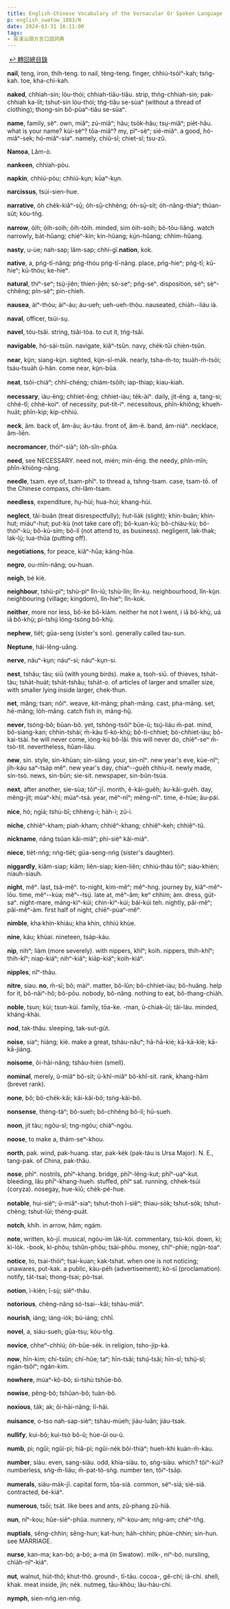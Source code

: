 ```yaml
---
title: English-Chinese Vocabulary of the Vernacular Or Spoken Language of Swatow (英漢汕頭方言口語詞典) / N
p: english_swatow_1883/N
date: 2024-03-31 16:11:00
tags: 
- 英漢汕頭方言口語詞典
---
```

​
[↩️ 轉回總目錄](/english_swatow/main)​

**nail**, teng, iron, thih-teng. to nail, tèng-teng. finger, chhiú-tsóiⁿ-kah; tsńg-kah. toe, kha-chí-kah.

**naked**, chhiah-sin; lòu-thói; chhiah-tiâu-tiâu. strip, thn̍g-chhiah-sin; pak-chhiah ka-lit; tshut-sin lòu-thói; tñg-tiâu se-sùaⁿ (without a thread of clothing); thong-sin bô-pùaⁿ-tiâu se-sùaⁿ.

**name**, family, sèⁿ. own, miâⁿ; zú-miâⁿ; hãu; tso̍k-hãu; tsṳ-miâⁿ; pie̍t-hãu. what is your name? kùi-sèⁿ? tōa-miâⁿ? my, pĩⁿ-sèⁿ; sié-miâⁿ. a good, hó-miâⁿ-sek; hó-miâⁿ-siaⁿ. namely, chiũ-sĩ; chiet-sĩ; tsu-zû.

**Namoa**, Lâm-ò.

**nankeen**, chhiah-pòu.

**napkin**, chhiú-pòu; chhiú-kṳn; kūaⁿ-kṳn.

**narcissus**, tsúi-sien-hue.

**narrative**, o̍h che̍k-kiãⁿ-sṳ̄; o̍h-sṳ̄-chhêng; o̍h-sṳ̄-si̍t; o̍h-nâng-thiaⁿ; thûan-su̍t; kóu-tn̄g.
<!--more-->
**narrow**, o̍ih; o̍ih-soih; o̍ih-to̍ih. minded, sim o̍ih-soih; bô-tōu-liãng. watch narrowly, ba̍t-hûang; chiéⁿ-kín; kín-hûang; kṳ́n-hûang; chhim-hûang.

**nasty**, u-ùe; nah-sap; lâm-sap; chhi-gî. ​**nation**, kok.

**native**, a, pńg-tī-nâng; pńg-thóu pńg-tī-nâng. place, pńg-hieⁿ; pńg-tī; kū-hieⁿ; kū-thóu; ke-hieⁿ.

**natural**, thiⁿ-seⁿ; tsṳ̃-jiên; thien-jiên; só-seⁿ; pńg-seⁿ. disposition, sèⁿ; sèⁿ-chhêng; pín-sèⁿ; pín-chieh.

**nausea**, àiⁿ-thòu; àiⁿ-áu; áu-ueh; ueh-ueh-thòu. nauseated, chia̍h--liáu ià.

**naval**, officer, tsúi-sṳ.

**navel**, tóu-tsâi. string, tsâi-tòa. to cut it, tńg-tsâi.

**navigable**, hó-sái-tsûn. navigate, kiâⁿ-tsûn. navy, che̍k-tūi chièn-tsûn.

**near**, kṳ̃n; siang-kṳ̃n. sighted, kṳ̃n-sĩ-ma̍k. nearly, tsha-m̄-to; tsua̍h-m̄-tsōi; tsáu-tsua̍h ũ-hãn. come near, kṳ̃n-bûa.

**neat**, tsôi-chiáⁿ; chhî-chéng; chiám-tso̍ih; iap-thiap; kiau-kiah.

**necessary**, iàu-ēng; chhiet-ēng; chhiet-iàu; te̍k-àiⁿ. daily, ji̍t-ēng. a, tang-si; chhè-tî; chhè-koiⁿ. of necessity, put-tit-íⁿ. necessitous, phîn-khiông; khueh-hua̍t; phîn-kip; kip-chhiú.

**neck**, ãm. back of, ãm-ãu; ãu-táu. front of, ãm-ẽ. band, ãm-niáⁿ. necklace, ãm-liēn.

**necromancer**, thóiⁿ-siàⁿ; lo̍h-sîn-phûa.

**need**, see NECESSARY. need not, mién; mín-ēng. the needy, phîn-mîn; phîn-khiông-nâng.

**needle**, tsam. eye of, tsam-phīⁿ. to thread a, tshng-tsam. case, tsam-tō. of the Chinese compass, chí-lâm-tsam.

**needless**, expenditure, hṳ-hùi; hua-hùi; khang-hùi.

**neglect**, tãi-buãn (treat disrespectfully); hut-lia̍k (slight); khin-buãn; khin-hut; miáuⁿ-hut; put-kù (not take care of); bô-kuan-kù; bô-chiàu-kù; bô-thóiⁿ-kù; bô-kù-sím; bô-lí (not attend to, as business). negligent, lak-thak; lak-lṳ́; lua-thûa (putting off).

**negotiations**, for peace, kiâⁿ-hûa; káng-hûa.

**negro**, ou-mīn-nâng; ou-huan.

**neigh**, bé kiè.

**neighbour**, tshù-piⁿ; tshù-piⁿ lîn-iũ; tshù-lîn; lîn-kṳ. neighbourhood, lîn-kṳ̃n. neighbouring (village; kingdom), lîn-hieⁿ; lîn-kok.

**neither**, more nor less, bô-ke bô-kiám. neither he not I went, i iā bô-khṳ̀, uá iā bô-khṳ̀; pí-tshṳ́ lóng-tsóng bô-khṳ̀.

​**nephew**, tie̍t; gūa-seng (sister's son). generally called tau-sun.

**Neptune**, hái-lêng-uâng.

**nerve**, náuⁿ-kṳn; náuⁿ-si; náuⁿ-kṳn-si.

**nest**, tshâu; tàu; siū (with young birds). make a, tsoh-siū. of thieves, tsha̍t-tàu; tsha̍t-hua̍t; tsha̍t-tshâu; tsha̍t-o. of articles of larger and smaller size, with smaller lying inside larger, chek-thun.

**net**, mãng; tsan; nôiⁿ. weave, kit-mãng; phah-mãng. cast, pha-mãng. set, hē-mãng; lo̍h-mãng. catch fish in, mãng-hṳ̂.

**never**, tsóng-bô; būan-bô. yet, tshông-tsôiⁿ būe-ũ; tsṳ̃-liáu m̄-pat. mind, bô-siang-kan; chhìn-tshái; m̄-kàu tî-kò-khṳ̀; bô-tì-chhiet; bò-chhiet-iàu; bô-kai-tsài. he will never come, ióng-kú bô-lâi. this will never do, chièⁿ-seⁿ m̄-tsò-tit. nevertheless, hûan-liáu.

**new**, sin. style, sin-khúan; sin-siãng. your, sin-nîⁿ. new year's eve, kùe-nîⁿ; ji̍h-káu saⁿ-tsa̍p mêⁿ. new year's day, chiaⁿ--gue̍h chhiu-it. newly made, sin-tsò. news, sin-bũn; sie-sit. newspaper, sin-bũn-tsúa.

**next**, after another, sie-sùa; tõiⁿ-jī. month, ẽ-kâi-gue̍h; ãu-kâi-gue̍h. day, mêng-ji̍t; mùaⁿ-khí; mùaⁿ-tsá. year, mêⁿ-nîⁿ; mêng-nîⁿ. time, ẽ-hûe; ãu-pái.

**nice**, hó; ngiá; tshù-bī; chhèng-ì; ha̍h-ì; zû-ì.

**niche**, chhiêⁿ-kham; piah-kham; chhiêⁿ-khang; chhiêⁿ-keh; chhiêⁿ-tû.

**nickname**, nâng tsũan kâi-miâⁿ; phì-sièⁿ kâi-miâⁿ.

**niece**, tie̍t-nńg; nńg-tie̍t; gūa-seng-nńg (sister's daughter).

**niggardly**, kiâm-siap; kiâm; liẽn-siap; kien-liẽn; chhiú-thâu tōiⁿ; siáu-khièn; niauh-siauh.

**night**, mêⁿ. last, tsà-mêⁿ. to-night, kim-mêⁿ; mêⁿ-hng. journey by, kiâⁿ-mêⁿ-lōu. time, mêⁿ--kùa; mêⁿ--tsṳ́. late at, mêⁿ-âm; keⁿ chhim; àm. dress, gu̍t-saⁿ. night-mare, māng-kìⁿ-kúi; chin-kìⁿ-kúi; bái-kúi teh. nightly, pâi-mêⁿ; pâi-mêⁿ-àm. first half of night, chiēⁿ-pùaⁿ-mêⁿ.

**nimble**, kha khin-khiáu; kha khin, chhiú khùe.

**nine**, káu; khùai. nineteen, tsa̍p-káu.

**nip**, nihⁿ; liàm (more severely). with nippers, khîⁿ; koih. nippers, thih-khîⁿ; thih-kîⁿ; niap-kiáⁿ; nihⁿ-kiáⁿ; kia̍p-kiáⁿ; koih-kiáⁿ.

**nipples**, nîⁿ-thâu.

**nitre**, siau. ​**no**, m̄-sĩ; bô; màiⁿ. matter, bô-lũn; bô-chhiet-iàu; bô-huâng. help for it, bô-nãiⁿ-hô; bô-pōu. nobody, bô-nâng. nothing to eat, bô-thang-chia̍h.

**noble**, tsun; kùi; tsun-kùi. family, tōa-ke. -man, ũ-chiak-ūi; tãi-láu. minded, kháng-khài.

**nod**, tak-thâu. sleeping, tak-sut-gu̍t.

**noise**, siaⁿ; hiáng; kiè. make a great, tshàu-nãuⁿ; hā-hā-kiè; kā-kā-kiè; kā-kā-jiáng.

**noisome**, õi-hāi-nâng; tshàu-hièn (smell).

**nominal**, merely, ũ-miâⁿ bô-si̍t; ũ-khî-miâⁿ bô-khî-si̍t. rank, khang-hâm (brevet rank).

**none**, bô; bô-che̍k-kâi; kâi-kâi-bô; tsǹg-kâi-bô.

**nonsense**, thèng-tàⁿ; bô-sueh; bô-chhêng bô-lí; hû-sueh.

**noon**, ji̍t tàu; ngõu-sî; tng-ngóu; chiàⁿ-ngóu.

**noose**, to make a, thám-seⁿ-khou.

**north**, pak. wind, pak-huang. star, pak-ke̍k (pak-táu is Ursa Major). N. E., tang-pak. of China, pak-thâu.

**nose**, phīⁿ. nostrils, phīⁿ-khang. bridge, phīⁿ-lêng-kut; phīⁿ-uaⁿ-kut. bleeding, lâu phīⁿ-khang-hueh. stuffed, phīⁿ sat. running, chhek-tsúi (coryza). nosegay, hue-kiû; che̍k-pé-hue.

**notable**, hui-siêⁿ; ũ-miâⁿ-siaⁿ; tshut-thoh ĩ-siêⁿ; thiau-so̍k; tshut-so̍k; tshut-chèng; tshut-lūi; théng-pua̍t.

**notch**, khih. in arrow, hâm; ngám.

**note**, written, kò-jī. musical, ngóu-im la̍k-lu̍t. commentary, tsù-kói. down, kì; kì-lo̍k. -book, kì-phõu; tshûn-phõu; tsài-phõu. money, chîⁿ-phiè; ngṳ̂n-toaⁿ.

**notice**, to, tsai-thóiⁿ; tsai-kuan; kak-tshat. when one is not noticing; unawares, put-kak. a public, kàu-pe̍h (advertisement); kò-sī (proclamation). notify, ta̍t-tsai; thong-tsai; pò-tsai.

**notion**, ì-kièn; î-sṳ̀; siẽⁿ-thâu.

**notorious**, chèng-nâng só-tsai--kâi; tshàu-miâⁿ.

**nourish**, iáng; iáng-io̍k; bú-iáng; chhī.

**novel**, a, siáu-sueh; gūa-tsṳ; kóu-tn̄g.

**novice**, chheⁿ-chhiú; o̍h-būe-se̍k. in religion, tsho-ji̍p-kà.

**now**, hīn-kim; chí-tsûn; chí-hûe; taⁿ; hīn-tsãi; tshṳ́-tsãi; hīn-sî; tshṳ́-sî; ngán-tsôiⁿ; ngán-kim.

**nowhere**, múaⁿ-kò-bô; sì-tshù tshūe-bô.

**nowise**, pẽng-bô; tshûan-bô; tuàn-bô.

**noxious**, ta̍k; ak; õi-hāi-nâng; lĩ-hāi.

**nuisance**, o-tso nah-sap-sièⁿ; tshàu-mu̍eh; jiáu-luãn; jiáu-tsak.

​**nullify**, kui-bô; kui-tsò bô-ũ; hùe-ûi ou-ũ.

**numb**, pì; ngûi; ngûi-pì; hiâ-pì; ngûi-ne̍k bõi-thiàⁿ; hueh-khì kuàn-m̄-kàu.

**number**, siàu. even, sang-siàu. odd, khia-siàu. to, sǹg-siàu. which? tõiⁿ-kúi? numberless, sǹg-m̄-liáu; m̄-pat-tò-sǹg. number ten, tõiⁿ-tsa̍p.

**numerals**, siàu-ma̍k-jī. capital form, tōa-siá. common, séⁿ-siá; sié-siá. contracted, bé-kiáⁿ.

**numerous**, tsōi; tsa̍t. like bees and ants, zû-phang zû-hiã.

**nun**, nîⁿ-kou; hûe-siēⁿ-phûa. nunnery, nîⁿ-kou-am; nńg-am; chẽⁿ-tn̂g.

**nuptials**, sêng-chhin; sêng-hun; kat-hun; ha̍h-chhin; phùe-chhin; sin-hun. see MARRIAGE.

**nurse**, kan-ma; kan-bó; a-bó; a-má (in Swatow). milk-, niⁿ-bó. nursling, chia̍h-nĩⁿ-kiáⁿ.

**nut**, walnut, hu̍t-thô; khut-thô. ground-, tī-tāu. cocoa-, gê-chí; iâ-chí. shell, khak. meat inside, jîn; ne̍k. nutmeg, tāu-khòu; lãu-hàu-chí.

**nymph**, sien-nńg.ien-nńg.